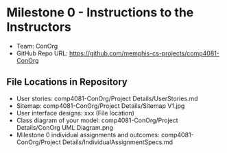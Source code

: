 # Milestone 0 - Instructions to the Instructors

- Team: ConOrg
- GitHub Repo URL: https://github.com/memphis-cs-projects/comp4081-ConOrg

## File Locations in Repository

- User stories: comp4081-ConOrg/Project Details/UserStories.md
- Sitemap: comp4081-ConOrg/Project Details/Sitemap V1.jpg
- User interface designs: xxx (File location)
- Class diagram of your model: comp4081-ConOrg/Project Details/ConOrg UML Diagram.png
- Milestone 0 individual assignments and outcomes: comp4081-ConOrg/Project Details/IndividualAssignmentSpecs.md